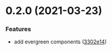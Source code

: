 # 0.2.0 (2021-03-23)


### Features

* add evergreen components ([3302e14](https://github.com/phatnguyenuit/evergreen-ui-example/commit/3302e14d0a717c4ddd9d9d14c20a5a75e08a89e0))

